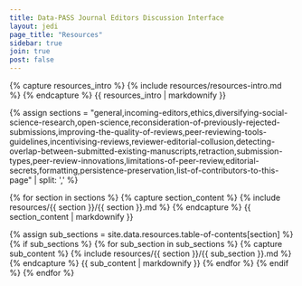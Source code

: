 ```yaml
---
title: Data-PASS Journal Editors Discussion Interface
layout: jedi
page_title: "Resources"
sidebar: true
join: true
post: false
---
```


{% capture resources_intro %}
{% include resources/resources-intro.md %}
{% endcapture %}
{{ resources_intro | markdownify }}

<!-- {% capture table_of_contents %}
{% include resources/table-of-contents.md %}
{% endcapture %}
{{ table_of_contents | markdownify }} -->

{% assign sections = "general,incoming-editors,ethics,diversifying-social-science-research,open-science,reconsideration-of-previously-rejected-submissions,improving-the-quality-of-reviews,peer-reviewing-tools-guidelines,incentivising-reviews,reviewer-editorial-collusion,detecting-overlap-between-submitted-existing-manuscripts,retraction,submission-types,peer-review-innovations,limitations-of-peer-review,editorial-secrets,formatting,persistence-preservation,list-of-contributors-to-this-page" | split: ',' %}

{% for section in sections %}
{% capture section_content %}
{% include resources/{{ section }}/{{ section }}.md %}
{% endcapture %}
{{ section_content | markdownify }}

{% assign sub_sections = site.data.resources.table-of-contents[section] %}
{% if sub_sections %}
{% for sub_section in sub_sections %}
{% capture sub_content %}
{% include resources/{{ section }}/{{ sub_section }}.md %}
{% endcapture %}
{{ sub_content | markdownify }}
{% endfor %}
{% endif %}
{% endfor %}